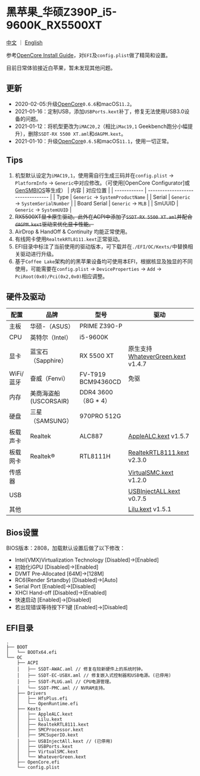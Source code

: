 # 黑苹果_华硕Z390P_i5-9600K_RX5500XT
[中文](https://github.com/vastxie/ASUS-PRIME-Z390-P_i5-9600K_RX5500XT/blob/main/README.md)  ｜ [English](https://github.com/vastxie/ASUS-PRIME-Z390-P_i5-9600K_RX5500XT/blob/main/README-EN.md)

参考[OpenCore Install Guide](https://dortania.github.io/OpenCore-Install-Guide/)，对`EFI`及`config.plist`做了精简和设置。

目前日常体验接近白苹果，暂未发现其他问题。

## 更新
+ 2020-02-05:升级[OpenCore](https://github.com/acidanthera/OpenCorePkg/releases)`0.6.6`和macOS`11.2`。
+ 2021-01-16：定制USB，添加`USBPorts.kext`补丁，修复无法使用USB3.0设备的问题。
+ 2021-01-12：将机型更改为`iMAC20,2`（相比`iMac19,1` Geekbench跑分小幅提升），删除`SSDT-RX 5500 XT.aml`和`dAGPM.kext`。
+ 2021-01-10：升级[OpenCore](https://github.com/acidanthera/OpenCorePkg/releases)`0.6.5`和macOS`11.1`，使用一切正常。

## Tips
1. 机型默认设定为`iMAC19,1`，使用需自行生成三码并在`config.plist` -> `PlatformInfo` -> `Generic`中对应修改。（可使用[OpenCore Configurator]或[GenSMBIOS](https://github.com/corpnewt/GenSMBIOS)等生成）
   | 内容         | 对应位置                          |
   | ------------ | --------------------------------- |
   | Type         | `Generic` -> `SystemProductName`  |
   | Serial       | `Generic` -> `SystemSerialNumber` |
   | Board Serial | `Generic` -> `MLB`                |
   | SmUUID       | `Generic` -> `SystemUUID`         |
2. ~~RX5500XT显卡原生驱动。此外在ACPI中添加了`SSDT-RX 5500 XT.aml`并配合`dAGPM.kext`驱动来优化显卡性能。~~
3. AirDrop & HandOff & Continuity 均能正常使用。
4. 有线网卡使用`RealtekRTL8111.kext`正常驱动。
5. EFI目录中标注了当前使用的驱动版本，可下载并在`./EFI/OC/Kexts/`中替换相关驱动进行升级。
6. 基于`Coffee Lake`架构的的黑苹果设备均可使用本EFI，根据核显及独显的不同使用，可能需要在`config.plist` -> `DeviceProperties` -> `Add` -> `PciRoot(0x0)/Pci(0x2,0x0)`相应调整。

## 硬件及驱动
| 配置      | 品牌                  | 型号                | 驱动                                                                                        |
| --------- | --------------------- | ------------------- | ------------------------------------------------------------------------------------------- |
| 主板      | 华硕-（ASUS）         | PRIME Z390-P        |                                                                                             |
| CPU       | 英特尔（Intel）       | i5-9600K            |                                                                                             |
| 显卡      | 蓝宝石（Sapphire）    | RX 5500 XT          | 原生支持 [WhateverGreen.kext](https://github.com/acidanthera/whatevergreen/releases) v1.4.7 |
| WiFi/蓝牙 | 奋威（Fenvi）         | FV-T919 BCM94360CD  | 免驱                                                                                        |
| 内存      | 美商海盗船(USCORSAIR) | DDR4 3600（8G * 4） |                                                                                             |
| 硬盘      | 三星（SAMSUNG）       | 970PRO 512G         |
| 板载声卡  | Realtek               | ALC887              | [AppleALC.kext](https://github.com/acidanthera/AppleALC/releases) v1.5.7                    |
| 板载网卡  | Realtek®              | RTL8111H            | [RealtekRTL8111.kext](https://github.com/Mieze/RTL8111_driver_for_OS_X/releases) v2.3.0     |
| 传感器    |                       |                     | [VirtualSMC.kext](https://github.com/acidanthera/virtualsmc/releases) v1.2.0                |
| USB       |                       |                     | [USBInjectALL.kext](https://github.com/Sniki/OS-X-USB-Inject-All/releases) v0.7.5           |
| 其他      |                       |                     | [Lilu.kext](https://github.com/acidanthera/Lilu/releases) v1.5.1                            |

## Bios设置
BIOS版本：2808，加载默认设置后做了以下修改：
+ Intel(VMX)Virtualization Technology [Disabled]->[Enabled]
+ 初始化iGPU [Disabled]->[Enabled]
+ DVMT Pre-Allocated [64M]->[128M] 
+ RC6(Render Srtandby) [Disabled]->[Auto]
+ Serial Port [Enabled]->[Disabled]
+ XHCI Hand-off [Disabled]->[Enabled]
+ 快速启动 [Enabled]->[Disabled]
+ 若出现错误等待按下F1键 [Enabled]->[Disabled]

## EFI目录
```
.
├── BOOT
│   └── BOOTx64.efi
└── OC
    ├── ACPI
    │   ├── SSDT-AWAC.aml // 修复在较新硬件上的系统时钟。
    │   ├── SSDT-EC-USBX.aml // 修复嵌入式控制器和USB电源。(已停用)
    │   ├── SSDT-PLUG.aml // CPU电源管理。
    │   └── SSDT-PMC.aml // NVRAM支持。
    ├── Drivers
    │   ├── HfsPlus.efi
    │   └── OpenRuntime.efi
    ├── Kexts
    │   ├── AppleALC.kext
    │   ├── Lilu.kext
    │   ├── RealtekRTL8111.kext
    │   ├── SMCProcessor.kext
    │   ├── SMCSuperIO.kext
    │   ├── USBInjectAll.kext // (已停用)
    │   ├── USBPorts.kext
    │   ├── VirtualSMC.kext
    │   └── WhateverGreen.kext
    ├── OpenCore.efi
    └── config.plist
```
